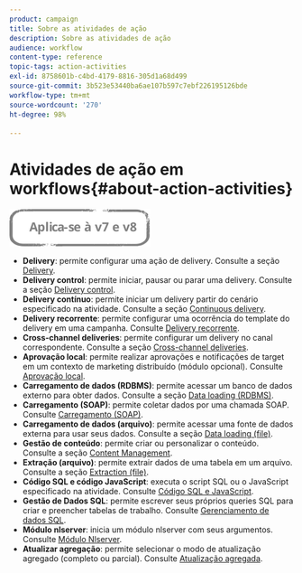 ```yaml
---
product: campaign
title: Sobre as atividades de ação
description: Sobre as atividades de ação
audience: workflow
content-type: reference
topic-tags: action-activities
exl-id: 8758601b-c4bd-4179-8816-305d1a68d499
source-git-commit: 3b523e53440ba6ae107b597c7ebf226195126bde
workflow-type: tm+mt
source-wordcount: '270'
ht-degree: 98%

---
```


# Atividades de ação em workflows{#about-action-activities}

![](../../assets/common.svg)

* **Delivery**: permite configurar uma ação de delivery. Consulte a seção [Delivery](delivery.md).
* **Delivery control**: permite iniciar, pausar ou parar uma delivery. Consulte a seção [Delivery control](delivery-control.md).
* **Delivery contínuo**: permite iniciar um delivery partir do cenário especificado na atividade. Consulte a seção [Continuous delivery](continuous-delivery.md).
* **Delivery recorrente**: permite configurar uma ocorrência do template do delivery em uma campanha. Consulte [Delivery recorrente](recurring-delivery.md).
* **Cross-channel deliveries**: permite configurar um delivery no canal correspondente. Consulte a seção [Cross-channel deliveries](cross-channel-deliveries.md).
* **Aprovação local**: permite realizar aprovações e notificações de target em um contexto de marketing distribuído (módulo opcional). Consulte [Aprovação local](local-approval.md).
* **Carregamento de dados (RDBMS)**: permite acessar um banco de dados externo para obter dados. Consulte a seção [Data loading (RDBMS)](data-loading--rdbms-.md).
* **Carregamento (SOAP)**: permite coletar dados por uma chamada SOAP. Consulte [Carregamento (SOAP)](loading--soap-.md).
* **Carregamento de dados (arquivo)**: permite acessar uma fonte de dados externa para usar seus dados. Consulte a seção [Data loading (file)](data-loading--file-.md).
* **Gestão de conteúdo**: permite criar ou personalizar o conteúdo. Consulte a seção [Content Management](content-management.md).
* **Extração (arquivo)**: permite extrair dados de uma tabela em um arquivo. Consulte a seção [Extraction (file)](extraction--file-.md).
* **Código SQL e código JavaScript**: executa o script SQL ou o JavaScript especificado na atividade. Consulte [Código SQL e JavaScript](sql-code-and-javascript-code.md).
* **Gestão de Dados SQL**: permite escrever seus próprios queries SQL para criar e preencher tabelas de trabalho. Consulte [Gerenciamento de dados SQL](sql-data-management.md).
* **Módulo nlserver**: inicia um módulo nlserver com seus argumentos. Consulte [Módulo Nlserver](nlserver-module.md).
* **Atualizar agregação**: permite selecionar o modo de atualização agregado (completo ou parcial). Consulte [Atualização agregada](update-aggregate.md).
